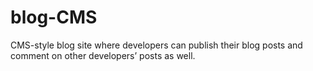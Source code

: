 # blog-CMS
CMS-style blog site where developers can publish their blog posts and comment on other developers’ posts as well.
